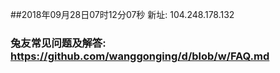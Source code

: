 ##2018年09月28日07时12分07秒 新址: 104.248.178.132
### 兔友常见问题及解答: https://github.com/wanggonging/d/blob/w/FAQ.md
